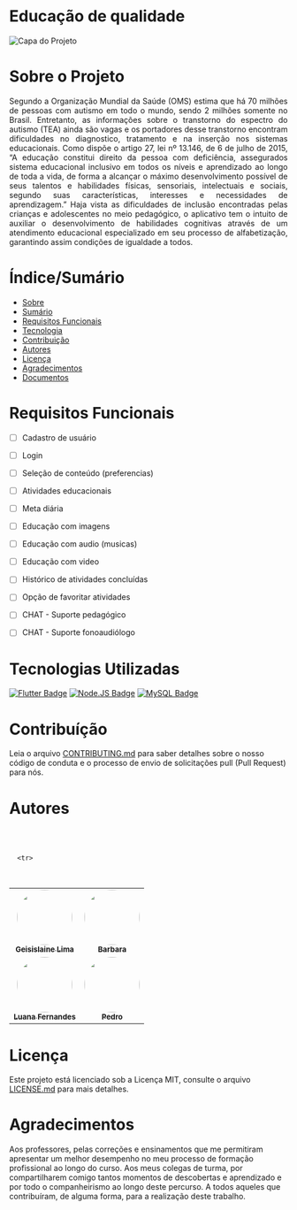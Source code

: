 # Educação de qualidade
![Capa do Projeto](http://abracidf.com/wp-content/uploads/2019/04/img14-1.png)

# Sobre o Projeto

<p align="justify">Segundo a Organização Mundial da Saúde (OMS) estima que há 70 
milhões de pessoas com autismo em todo o mundo, sendo 2 milhões somente 
no Brasil. Entretanto, as informações sobre o transtorno do espectro do 
autismo (TEA) ainda são vagas e os portadores desse transtorno encontram
dificuldades no diagnostico, tratamento e na inserção nos sistemas
educacionais. Como dispõe o artigo 27, lei nº 13.146, de 6 de julho de 2015,
“A educação constitui direito da pessoa com deficiência, assegurados sistema 
educacional inclusivo em todos os níveis e aprendizado ao longo de toda a 
vida, de forma a alcançar o máximo desenvolvimento possível de seus talentos 
e habilidades físicas, sensoriais, intelectuais e sociais, segundo suas 
características, interesses e necessidades de aprendizagem.” Haja vista as 
dificuldades de inclusão encontradas pelas crianças e adolescentes no meio 
pedagógico, o aplicativo tem o intuito de auxiliar o desenvolvimento de 
habilidades cognitivas através de um atendimento educacional especializado
em seu processo de alfabetização, garantindo assim condições de igualdade a 
todos.</p>

# Índice/Sumário

<!--ts-->
   * [Sobre](#Sobre_o_Projeto)
   * [Sumário](#Índice/Sumário)
   * [Requisitos Funcionais](#Requisitos_Funcionais)
   * [Tecnologia](#Tecnologias_Utilizadas)
   * [Contribuição](#Contribuição)
   * [Autores](#Autores)
   * [Licença](#Licença)
   * [Agradecimentos](#Agradecimentos)
   * [Documentos](#doc)
<!--te-->

# Requisitos Funcionais

- [ ] Cadastro de usuário
- [ ] Login
- [ ] Seleção de conteúdo (preferencias)
- [ ] Atividades educacionais
- [ ] Meta diária
- [ ] Educação com imagens
- [ ] Educação com audio (musicas)
- [ ] Educação com video
- [ ] Histórico de atividades concluídas
- [ ] Opção de favoritar atividades
- [ ] CHAT - Suporte pedagógico
- [ ] CHAT - Suporte fonoaudiólogo


# Tecnologias Utilizadas


[![Flutter Badge](https://img.shields.io/badge/Flutter-02569B?style=for-the-badge&logo=flutter&logoColor=white)](https://flutter.dev/) 
[![Node.JS Badge](https://img.shields.io/badge/Node.js-43853D?style=for-the-badge&logo=node.js&logoColor=white)](https://nodejs.org/)
[![MySQL Badge](https://img.shields.io/badge/MySQL-00000F?style=for-the-badge&logo=mysql&logoColor=white)](https://www.mysql.com/)

# Contribuíção

Leia o arquivo [CONTRIBUTING.md](CONTRIBUTING.md) para saber detalhes sobre o nosso código de conduta e o processo de envio de solicitações pull (Pull Request) para nós.

# Autores
<table>
    <tbody>

 <br />
  <td align="center"> <a href="https://github.com/Geisislaine" rel="nofollow">
 <img style="border-radius: 50%;" src="https://avatars.githubusercontent.com/u/62703469?v=4" width="100px;" alt=""/>
 <br /> <sub><b>Geisislaine Lima</b></sub></a> <a href="https://github.com/Geisislaine" title="Github"></a> </td>
 
 <br />
  <td align="center"> <a href="https://github.com/barbararafa" rel="nofollow">
 <img style="border-radius: 50%;" src="https://avatars.githubusercontent.com/u/84332572?v=4" width="100px;" alt=""/>
 <br /> <sub><b>Barbara</b></sub></a> <a href="https://github.com/barbararafa" title="Github"></a> </td>
 
</tr>
      
      <tr>
      
<td align="center"> <a href="https://github.com/LuanaFernandesCosta" rel="nofollow">
 <img style="border-radius: 50%;" src="https://avatars.githubusercontent.com/u/80860518?v=4" width="100px;" alt=""/>
 <br /> <sub><b>Luana Fernandes</b></sub></a></td>
  
  <br />
  <td align="center"> <a href="https://github.com/pedrohnk" rel="nofollow">
 <img style="border-radius: 50%;" src="https://avatars.githubusercontent.com/u/67346737?v=4" width="100px;" alt=""/>
 <br /> <sub><b>Pedro</b></sub></a> <a href="https://github.com/pedrohnk" title="Github"></a> </td>
 </tr>
 
 
 </tbody></table>


# Licença

Este projeto está licenciado sob a Licença MIT,  consulte o arquivo [LICENSE.md](LICENSE.md) para mais detalhes.

# Agradecimentos
Aos professores, pelas correções e ensinamentos que me permitiram apresentar um melhor desempenho no meu processo de formação profissional ao longo do curso.
Aos meus colegas de turma, por compartilharem comigo tantos momentos de descobertas e aprendizado e por todo o companheirismo ao longo deste percurso.
A todos aqueles que contribuíram, de alguma forma, para a realização deste trabalho.

